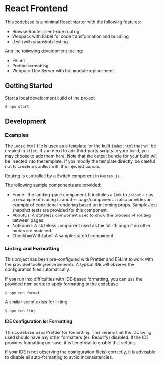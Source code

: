 # React Frontend

This codebase is a minimal React starter with the following features:

- BrowserRouter client-side routing
- Webpack with Babel for code transformation and bundling
- Jest (with snapshot) testing

And the following development tooling:

- ESLint
- Prettier formatting
- Webpack Dev Server with hot module replacement

## Getting Started

Start a local development build of the project

```
$ npm start
```

## Development

### Examples

The `index.html` file is used as a template for the built `index.html` that
will be created in `/dist`. If you need to add third-party scripts to your
build, you may choose to add them here. Note that the output bundle for your
build will be injected into the template. If you modify the template directly,
be careful not to create a conflict with the injected bundle.

Routing is controlled by a Switch component in `Routes.js`.

The following sample components are provided:

- Home: The landing-page component. It includes a Link to `/about-us` as an
  example of routing to another page/component. It also provides an example of
  conditional rendering based on incoming props. Sample Jest snapshot tests are
  provided for this component.
- AboutUs: A stateless component used to show the process of routing between
  pages.
- NotFound: A stateless component used as the fall-through if no other routes
  are matched.
- CheckboxWithLabel: A sample stateful component.

### Linting and Formatting

This project has been pre-configured with Prettier and ESLint to work with the
provided tooling/environments. A typical IDE will observe the configuration
files automatically.

If you run into difficulties with IDE-based formatting, you can use the
provided npm script to apply formatting to the codebase.

```
$ npm run format
```

A similar script exists for linting

```
$ npm run lint
```

#### IDE Configuration for Formatting

This codebase uses Prettier for formatting. This means that the IDE being used
should have any other formatters (ex. Beautify) disabled. If the IDE provides
formatting on-save, it is beneficial to enable that setting.

If your IDE is not observing the configuration file(s) correctly, it is
advisable to disable all auto-formatting to avoid inconsistencies.

